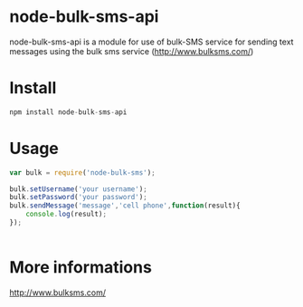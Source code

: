 # node-bulk-sms-api
node-bulk-sms-api is a module for use of bulk-SMS service for sending text messages using the bulk sms service (http://www.bulksms.com/)

# Install
```javascript
npm install node-bulk-sms-api 
```

# Usage
```javascript
var bulk = require('node-bulk-sms');

bulk.setUsername('your username');
bulk.setPassword('your password');
bulk.sendMessage('message','cell phone',function(result){
    console.log(result);
});
 
```
# More informations
http://www.bulksms.com/